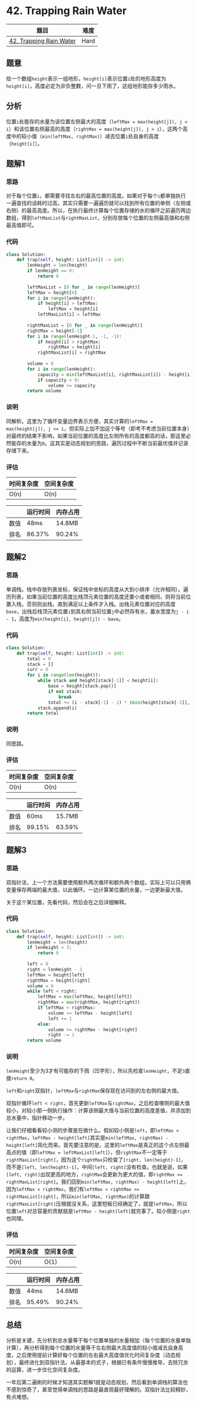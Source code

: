 # 42. Trapping Rain Water

| 题目 | 难度 |
| ---- | ---- |
| [42. Trapping Rain Water](https://leetcode.com/problems/trapping-rain-water/) | Hard |

## 题意

给一个数组`height`表示一组地形，`height[i]`表示位置`i`处的地形高度为`height[i]`，高度必定为非负整数，问一旦下雨了，这组地形能存多少雨水。

## 分析

位置`i`处能存的水量为该位置左侧最大的高度（`leftMax = max(height[j]), j < i`）和该位置右侧最高的高度（`rightMax = max(height[j]), j > i`），这两个高度中的较小值（`min(leftMax, rightMax)`）减去位置`i`处自身的高度（`height[i]`）。

## 题解1

### 思路

对于每个位置`i`，都需要寻找左右的最高位置的高度。如果对于每个`i`都单独执行一遍查找的话耗时过高，其实只需要一遍遍历就可以找到所有位置的单侧（左侧或右侧）的最高高度。所以，在执行最终计算每个位置存储的水的循环之前遍历两边数组，得到`leftMaxList`与`rightMaxList`，分别存放每个位置的左侧最高值和右侧最高值即可。

### 代码

```python
class Solution:
    def trap(self, height: List[int]) -> int:
        lenHeight = len(height)
        if lenHeight == 0:
            return 0
        
        leftMaxList = [0 for _ in range(lenHeight)]
        leftMax = height[0]
        for i in range(lenHeight):
            if height[i] > leftMax:
                leftMax = height[i]
            leftMaxList[i] = leftMax
        
        rightMaxList = [0 for _ in range(lenHeight)]
        rightMax = height[-1]
        for i in range(lenHeight-1, -1, -1):
            if height[i] > rightMax:
                rightMax = height[i]
            rightMaxList[i] = rightMax
        
        volume = 0
        for i in range(lenHeight):
            capacity = min(leftMaxList[i], rightMaxList[i]) - height[i]
            if capacity > 0:
                volume += capacity
        return volume
```

### 说明

同解析。这里为了循环变量边界表示方便，其实计算的`leftMax = max(height[j]), j <= i`，但实际上加不加这个等号（即考不考虑当前位置本身）对最终的结果不影响，如果当前位置的高度比左侧所有的高度都高的话，那这里必然能存的水量为`0`。这其实是动态规划的思路，遍历过程中不断当前最优值并记录存储下来。

### 评估

| 时间复杂度 | 空间复杂度 |
| ---- | ---- |
| O(n) | O(n) |

| | 运行时间 | 内存占用 |
| ---- | ---- | ---- |
| 数值 | 48ms | 14.8MB |
| 排名 | 86.37% | 90.24% |

## 题解2

### 思路

单调栈。栈中存放列表坐标，保证栈中坐标的高度从大到小排序（允许相同）。遍历列表，如果当前位置的高度比栈顶元素位置的高度还要小或者相同，则将当前位置入栈，否则则出栈，直到满足以上条件才入栈。出栈元素位置对应的高度`base`，出栈后栈顶元素位置`i`到其右侧当前位置`j`中必然存有水，蓄水宽度为`j - i - 1`，高度为`min(height[i], height[j]) - base`。

### 代码

```python
class Solution:
    def trap(self, height: List[int]) -> int:
        total = 0
        stack = []
        curr = 0
        for i in range(len(height)):
            while stack and height[stack[-1]] < height[i]:
                base = height[stack.pop()]
                if not stack:
                    break
                total += (i - stack[-1] - 1) * (min(height[stack[-1]], height[i]) - base)
            stack.append(i)
        return total
```

### 说明

同思路。

### 评估

| 时间复杂度 | 空间复杂度 |
| ---- | ---- |
| O(n) | O(n) |

| | 运行时间 | 内存占用 |
| ---- | ---- | ---- |
| 数值 | 60ms | 15.7MB |
| 排名 | 99.15% | 63.59% |

## 题解3

### 思路

双指针法，上一个方法需要使用额外两次循环和额外两个数组，实际上可以只用俩变量保存两端的最大值，以此循环。一边计算某位置的水量，一边更新最大值。

关于这个某位置，先看代码，然后会在之后详细解释。

### 代码

```python
class Solution:
    def trap(self, height: List[int]) -> int:
        lenHeight = len(height)
        if lenHeight < 3:
            return 0
        
        left = 0
        right = lenHeight - 1
        leftMax = height[left]
        rightMax = height[right]
        volume = 0
        while left < right:
            leftMax = max(leftMax, height[left])
            rightMax = max(rightMax, height[right])
            if leftMax < rightMax:
                volume += leftMax - height[left]
                left += 1
            else:
                volume += rightMax - height[right]
                right -= 1
        return volume
```

### 说明

`lenHeight`至少为3才有可能存的下雨（凹字形），所以先检查`lenHeight`，不足`3`直接`return 0`。

`left`和`right`双指针，`leftMax`与`rightMax`保存现在访问到的左右侧的最大值。

双指针循环`left < right`，首先更新`leftMax`与`rightMax`，之后检查哪侧的最大值较小，对较小那一侧执行操作：计算该侧最大值与当前位置的高度差值，并添加到总水量中，指针移动一步。

让我们仔细看看较小测的步骤是在做什么。假如较小侧是`left`，即`leftMax < rightMax`，`leftMax - height[left]`其实是`min(leftMax, rightMax) - height[left]`简化而来。首先要注意的是，这里的`leftMax`是真正的这个点左侧最高点的值（即`leftMax = leftMaxList[left]`），但`rightMax`不一定等于`rightMaxList[right]`，因为这个`rightMax`只检查了`[right, len(height)-1]`，而不是`[left, len(height)-1]`，中间`[left, right]`没有检查。也就是说，如果`[left, right]`出现更高的地方，`rightMax`会更新为更大的值，即`rightMax <= rightMaxList[right]`。我们回到`min(leftMax, rightMax) - height[left]`上，因为`leftMax < rightMax`，我们有`leftMax < rightMax <= rightMaxList[right]`，所以`min(leftMax, rightMax)`的计算跟`rightMaxList[right]`压根就没关系，这里短板已经确定了，就是`leftMax`，所以位置`left`对总容量的贡献就是`leftMax - height[left]`就完事了。较小侧是`right`也同理。

### 评估

| 时间复杂度 | 空间复杂度 |
| ---- | ---- |
| O(n) | O(1) |

| | 运行时间 | 内存占用 |
| ---- | ---- | ---- |
| 数值 | 44ms | 14.6MB |
| 排名 | 95.49% | 90.24% |

## 总结

分析是关键，先分析到总水量等于每个位置单独的水量相加（每个位置的水量单独计算），再分析得到每个位置的水量等于左右侧最大高度值的较小值减去自身高度，之后使用提前计算好每个位置的左右最大高度值优化时间复杂度（动态规划），最终进化到双指针法，从最基本的式子，根据已有条件慢慢推导，去除冗余的运算，进一步优化空间复杂度。

一年后第二遍刷的时候才知道其实题解1就是动态规划，然后看到单调栈的算法也不感到惊奇了，甚至觉得单调栈的思路是最直观最好理解的。双指针法比较精妙，有点难想。

